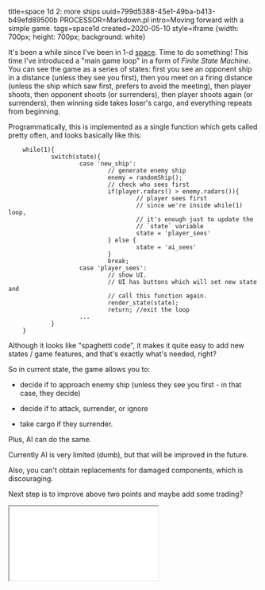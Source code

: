 title=space 1d 2: more ships
uuid=799d5388-45e1-49ba-b413-b49efd89500b
PROCESSOR=Markdown.pl
intro=Moving forward with a simple game.
tags=space1d
created=2020-05-10
style=iframe {width: 700px; height: 700px; background: white}

It's been a while since I've been in 1-d [space][]. Time to do something!
This time I've introduced a "main game loop" in a form of _Finite State Machine_.
You can see the game as a series of states: first you see an opponent ship in a distance (unless they see you first),
then you meet on a firing distance (unless the ship which saw first, prefers to avoid the meeting),
then player shoots,
then opponent shoots (or surrenders),
then player shoots again (or surrenders),
then winning side takes loser's cargo,
and everything repeats from beginning.

Programmatically, this is implemented as a single function which gets called pretty often, and looks basically like this:

        while(1){
                switch(state){
                        case 'new_ship':
                                // generate enemy ship
                                enemy = randomShip();
                                // check who sees first
                                if(player.radars() > enemy.radars()){
                                        // player sees first
                                        // since we're inside while(1) loop,
                                        // it's enough just to update the
                                        // `state` variable
                                        state = 'player_sees'
                                } else {
                                        state = 'ai_sees'
                                }
                                break;
                        case 'player_sees':
                                // show UI.
                                // UI has buttons which will set new state and
                                // call this function again.
                                render_state(state);
                                return; //exit the loop
                        ...
                }
        }

Although it looks like "spaghetti code", it makes it quite easy to add new states / game features, and that's exactly what's needed, right?

So in current state, the game allows you to:

* decide if to approach enemy ship (unless they see you first - in that case, they decide)

* decide if to attack, surrender, or ignore

* take cargo if they surrender.

Plus, AI can do the same.

Currently AI is very limited (dumb), but that will be improved in the future.

Also, you can't obtain replacements for damaged components, which is discouraging.

Next step is to improve above two points and maybe add some trading?

[space]: space-1d-1-combat.html

<iframe src="space-1d-2-more-ships.htm"></iframe>


